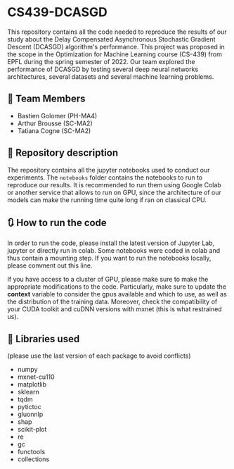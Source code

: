 # CS439-DCASGD
This repository contains all the code needed to reproduce the results of our study about the Delay Compensated Asynchronous Stochastic Gradient Descent (DCASGD) algorithm's performance. This project was proposed in the scope in the Optimization for Machine Learning course (CS-439) from EPFL during the spring semester of 2022. Our team explored the performance of DCASGD by testing several deep neural networks architectures, several datasets and several machine learning problems.

## :raised_hands: Team Members
- Bastien Golomer (PH-MA4)
- Arthur Brousse (SC-MA2)
- Tatiana Cogne (SC-MA2)

## :memo: Repository description
The repository contains all the jupyter notebooks used to conduct our experiments. The `notebooks` folder contains the notebooks to run to reproduce our results. It is recommended to run them using Google Colab or another service that allows to run on GPU, since the architecture of our models can make the running time quite long if ran on classical CPU. 

## :arrows_clockwise: How to run the code 
In order to run the code, please install the latest version of Jupyter Lab, jupyter or directly run in colab. Some notebooks were coded in colab and thus contain a mounting step. If you want to run the notebooks locally, please comment out this line.

If you have access to a cluster of GPU, please make sure to make the appropriate modifications to the code. Particularly, make sure to update the **context** variable to consider the gpus available and which to use, as well as the distribution of the training data. Moreover, check the compatibility of your CUDA toolkit and cuDNN versions with mxnet (this is what restrained us).


## :open_file_folder: Libraries used
 (please use the last version of each package to avoid conflicts)
- numpy 
- mxnet-cu110
- matplotlib
- sklearn
- tqdm
- pytictoc
- gluonnlp
- shap
- scikit-plot
- re
- gc
- functools
- collections
